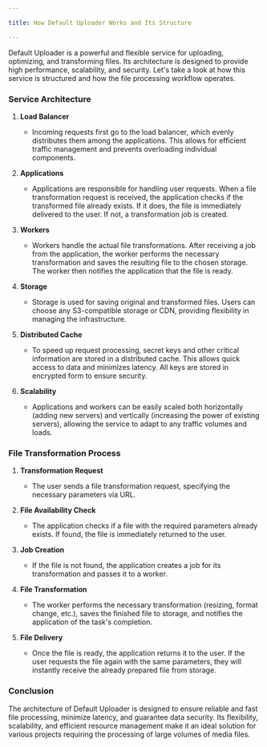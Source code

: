 ```yaml
---

title: How Default Uploader Works and Its Structure

---
```


Default Uploader is a powerful and flexible service for uploading, optimizing, and transforming files. Its architecture is designed to provide high performance, scalability, and security. Let's take a look at how this service is structured and how the file processing workflow operates.

### Service Architecture

1. **Load Balancer**
   - Incoming requests first go to the load balancer, which evenly distributes them among the applications. This allows for efficient traffic management and prevents overloading individual components.

2. **Applications**
   - Applications are responsible for handling user requests. When a file transformation request is received, the application checks if the transformed file already exists. If it does, the file is immediately delivered to the user. If not, a transformation job is created.

3. **Workers**
   - Workers handle the actual file transformations. After receiving a job from the application, the worker performs the necessary transformation and saves the resulting file to the chosen storage. The worker then notifies the application that the file is ready.

4. **Storage**
   - Storage is used for saving original and transformed files. Users can choose any S3-compatible storage or CDN, providing flexibility in managing the infrastructure.

5. **Distributed Cache**
   - To speed up request processing, secret keys and other critical information are stored in a distributed cache. This allows quick access to data and minimizes latency. All keys are stored in encrypted form to ensure security.

6. **Scalability**
   - Applications and workers can be easily scaled both horizontally (adding new servers) and vertically (increasing the power of existing servers), allowing the service to adapt to any traffic volumes and loads.

### File Transformation Process

1. **Transformation Request**
   - The user sends a file transformation request, specifying the necessary parameters via URL.

2. **File Availability Check**
   - The application checks if a file with the required parameters already exists. If found, the file is immediately returned to the user.

3. **Job Creation**
   - If the file is not found, the application creates a job for its transformation and passes it to a worker.

4. **File Transformation**
   - The worker performs the necessary transformation (resizing, format change, etc.), saves the finished file to storage, and notifies the application of the task's completion.

5. **File Delivery**
   - Once the file is ready, the application returns it to the user. If the user requests the file again with the same parameters, they will instantly receive the already prepared file from storage.

### Conclusion

The architecture of Default Uploader is designed to ensure reliable and fast file processing, minimize latency, and guarantee data security. Its flexibility, scalability, and efficient resource management make it an ideal solution for various projects requiring the processing of large volumes of media files.